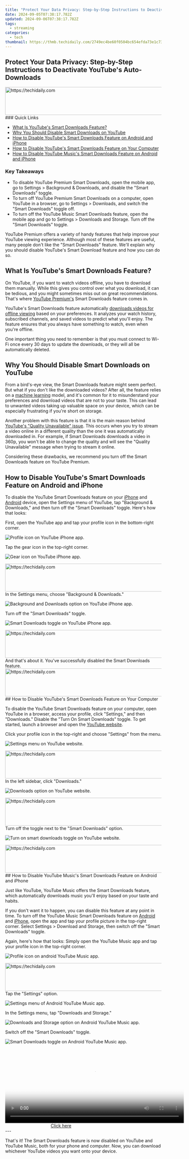 ```yaml
---
title: "Protect Your Data Privacy: Step-by-Step Instructions to Deactivate YouTube's Auto-Downloads"
date: 2024-09-05T07:38:17.782Z
updated: 2024-09-06T07:38:17.782Z
tags:
  - streaming
categories:
  - tech
thumbnail: https://thmb.techidaily.com/2749ec4be60f0504bc654efda73e1c737728931364b1005e1f68e26d5f0bf62c.jpg
---
```


## Protect Your Data Privacy: Step-by-Step Instructions to Deactivate YouTube's Auto-Downloads

<!-- affiliate ads begin -->
<a href="https://aligracehair.sjv.io/c/5597632/1975821/19272" target="_top" id="1975821">
  <img src="//a.impactradius-go.com/display-ad/19272-1975821" border="0" alt="https://techidaily.com" width="728" height="90"/>
</a>
<img height="0" width="0" src="https://aligracehair.sjv.io/i/5597632/1975821/19272" style="position:absolute;visibility:hidden;" border="0" />
<!-- affiliate ads end -->
### Quick Links

* [What Is YouTube's Smart Downloads Feature?](https://youtube-docs.techidaily.com/scend-youtube-rankings-through-optimal-dating-for-2024/)
* [Why You Should Disable Smart Downloads on YouTube](https://screen-activity-recording.techidaily.com/crafting-professional-gamers-content-with-obs-recordings-for-2024/)
* [How to Disable YouTube's Smart Downloads Feature on Android and iPhone](https://techtrends.techidaily.com/resolving-the-missing-libxml2dll-file-a-comprehensive-guide/)
* [How to Disable YouTube's Smart Downloads Feature on Your Computer](https://instagram-video-recordings.techidaily.com/new-2024-approved-halt-predicted-posts-no-more-suggests-on-insta/)
* [How to Disable YouTube Music's Smart Downloads Feature on Android and iPhone](https://win11.techidaily.com/understanding-and-correcting-a-missing-msvcr110dll/)

### Key Takeaways

* To disable YouTube Premium Smart Downloads, open the mobile app, go to Settings > Background & Downloads, and disable the "Smart Downloads" toggle.
* To turn off YouTube Premium Smart Downloads on a computer, open YouTube in a browser, go to Settings > Downloads, and switch the "Smart Downloads" toggle off.
* To turn off the YouTube Music Smart Downloads feature, open the mobile app and go to Settings > Downloads and Storage. Turn off the "Smart Downloads" toggle.

 YouTube Premium offers a variety of handy features that help improve your YouTube viewing experience. Although most of these features are useful, many people don't like the "Smart Downloads" feature. We'll explain why you should disable YouTube's Smart Download feature and how you can do so.

##  What Is YouTube's Smart Downloads Feature?

 On YouTube, if you want to watch videos offline, you have to download them manually. While this gives you control over what you download, it can be tedious, and you might sometimes miss out on great recommendations. That's where [YouTube Premium's](https://extra-approaches.techidaily.com/in-2024-pinnacle-all-in-one-4k-with-touch-display/) Smart Downloads feature comes in.

 YouTube's Smart Downloads feature automatically [downloads videos for offline viewing](https://youtube-videos.techidaily.com/updated-accurate-chart-watcher-master-your-video-rankings/) based on your preferences. It analyzes your watch history, subscribed channels, and saved videos to predict what you'll enjoy. The feature ensures that you always have something to watch, even when you're offline.

 One important thing you need to remember is that you must connect to Wi-Fi once every 30 days to update the downloads, or they will all be automatically deleted.

##  Why You Should Disable Smart Downloads on YouTube

 From a bird's-eye view, the Smart Downloads feature might seem perfect. But what if you don't like the downloaded videos? After all, the feature relies on a [machine learning](https://some-tips.techidaily.com/new-unleash-creative-potential-the-ultimate-hdr-guide/) model, and it's common for it to misunderstand your preferences and download videos that are not to your taste. This can lead to unwanted videos taking up valuable space on your device, which can be especially frustrating if you're short on storage.

 Another problem with this feature is that it is the main reason behind [YouTube's "Quality Unavailable" issue](https://win-blog.techidaily.com/expert-advice-for-fixing-football-manager-2021s-stuck-loading-screens-what-works-and-why/). This occurs when you try to stream a video online in a different quality than the one it was automatically downloaded in. For example, if Smart Downloads downloads a video in 360p, you won't be able to change the quality and will see the "Quality Unavailable" message when trying to stream it online.

 Considering these drawbacks, we recommend you turn off the Smart Downloads feature on YouTube Premium.

##  How to Disable YouTube's Smart Downloads Feature on Android and iPhone

 To disable the YouTube Smart Downloads feature on your [iPhone](https://apps.apple.com/us/app/youtube-watch-listen-stream/id544007664) and [Android](https://www.anrdoezrs.net/links/3607085/type/dlg/sid/UUhtgUeUpU2001553/https://play.google.com/store/apps/details?id=com.google.android.youtube&hl=en%5FUS&gl=US) device, open the Settings menu of YouTube, tap "Background & Downloads," and then turn off the "Smart Downloads" toggle. Here's how that looks:

 First, open the YouTube app and tap your profile icon in the bottom-right corner.

![Profile icon on YouTube iPhone app.](https://static1.howtogeekimages.com/wordpress/wp-content/uploads/2024/01/profile-icon-on-youtube-iphone-app.jpg) 

 Tap the gear icon in the top-right corner.

![Gear icon on YouTube iPhone app.](https://static1.howtogeekimages.com/wordpress/wp-content/uploads/2024/01/gear-icon-on-youtube-iphone-app.jpg) 

<!-- affiliate ads begin -->
<a href="https://imp.i357552.net/c/5597632/863035/11832" target="_top" id="863035">
  <img src="//a.impactradius-go.com/display-ad/11832-863035" border="0" alt="https://techidaily.com" width="728" height="90"/>
</a>
<img height="0" width="0" src="https://imp.i357552.net/i/5597632/863035/11832" style="position:absolute;visibility:hidden;" border="0" />
<!-- affiliate ads end -->
 In the Settings menu, choose "Background & Downloads."

![Background and Downloads option on YouTube iPhone app.](https://static1.howtogeekimages.com/wordpress/wp-content/uploads/2024/01/background-and-downloads-option-on-youtube-iphone-app.jpg) 

 Turn off the "Smart Downloads" toggle.

![Smart Downloads toggle on YouTube iPhone app.](https://static1.howtogeekimages.com/wordpress/wp-content/uploads/2024/01/smart-downloads-toggle-on-youtube-iphone-app.jpg) 

<!-- affiliate ads begin -->
<a href="https://appsumo.8odi.net/c/5597632/2130871/7443" target="_top" id="2130871">
  <img src="//a.impactradius-go.com/display-ad/7443-2130871" border="0" alt="https://techidaily.com" width="728" height="90"/>
</a>
<img height="0" width="0" src="https://appsumo.8odi.net/i/5597632/2130871/7443" style="position:absolute;visibility:hidden;" border="0" />
<!-- affiliate ads end -->
 And that's about it. You've successfully disabled the Smart Downloads feature.

<!-- affiliate ads begin -->
<a href="https://appsumo.8odi.net/c/5597632/2087395/7443" target="_top" id="2087395">
  <img src="//a.impactradius-go.com/display-ad/7443-2087395" border="0" alt="https://techidaily.com" width="728" height="90"/>
</a>
<img height="0" width="0" src="https://appsumo.8odi.net/i/5597632/2087395/7443" style="position:absolute;visibility:hidden;" border="0" />
<!-- affiliate ads end -->
##  How to Disable YouTube's Smart Downloads Feature on Your Computer

 To disable the YouTube Smart Downloads feature on your computer, open YouTube in a browser, access your profile, click "Settings," and then "Downloads." Disable the "Turn On Smart Downloads" toggle. To get started, launch a browser and open the [YouTube website](https://www.youtube.com/).

 Click your profile icon in the top-right and choose "Settings" from the menu.

![Settings menu on YouTube website.](https://static1.howtogeekimages.com/wordpress/wp-content/uploads/2024/01/settings-menu.jpg) 

<!-- affiliate ads begin -->
<a href="https://aligracehair.sjv.io/c/5597632/1948937/19272" target="_top" id="1948937">
  <img src="//a.impactradius-go.com/display-ad/19272-1948937" border="0" alt="https://techidaily.com" width="728" height="90"/>
</a>
<img height="0" width="0" src="https://aligracehair.sjv.io/i/5597632/1948937/19272" style="position:absolute;visibility:hidden;" border="0" />
<!-- affiliate ads end -->
 In the left sidebar, click "Downloads."

![Downloads option on YouTube website.](https://static1.howtogeekimages.com/wordpress/wp-content/uploads/2024/01/downloads-option-on-youtube-website.jpg) 

<!-- affiliate ads begin -->
<a href="https://appsumo.8odi.net/c/5597632/2094480/7443" target="_top" id="2094480">
  <img src="//a.impactradius-go.com/display-ad/7443-2094480" border="0" alt="https://techidaily.com" width="728" height="90"/>
</a>
<img height="0" width="0" src="https://appsumo.8odi.net/i/5597632/2094480/7443" style="position:absolute;visibility:hidden;" border="0" />
<!-- affiliate ads end -->
 Turn off the toggle next to the "Smart Downloads" option.

![Turn on smart downloads toggle on YouTube website.](https://static1.howtogeekimages.com/wordpress/wp-content/uploads/2024/01/turn-on-smart-downloads-toggle-on-youtube-website.jpg) 

<!-- affiliate ads begin -->
<a href="https://imp.i357552.net/c/5597632/947746/11832" target="_top" id="947746">
  <img src="//a.impactradius-go.com/display-ad/11832-947746" border="0" alt="https://techidaily.com" width="728" height="90"/>
</a>
<img height="0" width="0" src="https://imp.i357552.net/i/5597632/947746/11832" style="position:absolute;visibility:hidden;" border="0" />
<!-- affiliate ads end -->
##  How to Disable YouTube Music's Smart Downloads Feature on Android and iPhone

 Just like YouTube, YouTube Music offers the Smart Downloads feature, which automatically downloads music you'll enjoy based on your taste and habits.

 If you don't want it to happen, you can disable this feature at any point in time. To turn off the YouTube Music Smart Downloads feature on [Android](https://www.anrdoezrs.net/links/3607085/type/dlg/sid/UUhtgUeUpU2001553/https://play.google.com/store/apps/details?id=com.google.android.apps.youtube.music&hl=en%5FUS&gl=US) and [iPhone](https://apps.apple.com/us/app/youtube-music/id1017492454), open the app and tap your profile picture in the top-right corner. Select Settings > Download and Storage, then switch off the "Smart Downloads" toggle.

 Again, here's how that looks: Simply open the YouTube Music app and tap your profile icon in the top-right corner.

![Profile icon on android YouTube Music app.](https://static1.howtogeekimages.com/wordpress/wp-content/uploads/2024/01/profile-icon-on-android-youtube-music-app.jpg) 

<!-- affiliate ads begin -->
<a href="https://imp.i357552.net/c/5597632/1061528/11832" target="_top" id="1061528">
  <img src="//a.impactradius-go.com/display-ad/11832-1061528" border="0" alt="https://techidaily.com" width="728" height="90"/>
</a>
<img height="0" width="0" src="https://imp.i357552.net/i/5597632/1061528/11832" style="position:absolute;visibility:hidden;" border="0" />
<!-- affiliate ads end -->
 Tap the "Settings" option.

![Settings menu of Android YouTube Music app.](https://static1.howtogeekimages.com/wordpress/wp-content/uploads/2024/01/settings-menu-of-android-youtube-music-app.jpg) 

 In the Settings menu, tap "Downloads and Storage."

![Downloads and Storage option on Android YouTube Music app.](https://static1.howtogeekimages.com/wordpress/wp-content/uploads/2024/01/downloads-and-storage-option-on-android-youtube-music-app.jpg) 

 Switch off the "Smart Downloads" toggle.

![Smart Downloads toggle on Android YouTube Music app.](https://static1.howtogeekimages.com/wordpress/wp-content/uploads/2024/01/smart-downloads-toggle-on-android-youtube-music-app.jpg) 

<!-- affiliate ads begin -->
<span id="1983584">
					<video width="576" height="240" style="cursor:pointer"
           poster="//a.impactradius-go.com/display-clicktoplayimage/1983584.png"
           onclick="if(!this.playClicked){this.play();this.setAttribute('controls',true);this.playClicked=true;}">
	   <source src="//a.impactradius-go.com/display-ad/22993-1983584">
	   <img src="//a.impactradius-go.com/display-clicktoplayimage/1983584.png" style="border: none; height: 100%; width: 100%; object-fit: contain">
	</video>
	<div style="width:360px;text-align:center"><a href="javascript:window.open(decodeURIComponent('https%3A%2F%2Fhomestyler.sjv.io%2Fc%2F5597632%2F1983584%2F22993'), '_blank');void(0);">Click here</a></div>
</span>
<img height="0" width="0" src="https://imp.pxf.io/i/5597632/1983584/22993" style="position:absolute;visibility:hidden;" border="0" />
<!-- affiliate ads end -->
---

 That's it! The Smart Downloads feature is now disabled on YouTube and YouTube Music, both for your phone and computer. Now, you can download whichever YouTube videos you want onto your device.

<ins class="adsbygoogle"
     style="display:block"
     data-ad-format="autorelaxed"
     data-ad-client="ca-pub-7571918770474297"
     data-ad-slot="1223367746"></ins>



<ins class="adsbygoogle"
     style="display:block"
     data-ad-client="ca-pub-7571918770474297"
     data-ad-slot="8358498916"
     data-ad-format="auto"
     data-full-width-responsive="true"></ins>


